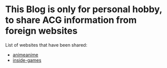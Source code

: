 # This Blog is only for personal hobby, to share ACG information from foreign websites

List of websites that have been shared:

* [animeanime](https://animeanime.jp)
* [inside-games](https://www.inside-games.jp)